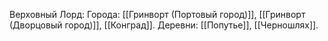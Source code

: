 Верховный Лорд: 
Города: [[Гринворт (Портовый город)]], [[Гринворт (Дворцовый город)]], [[Конград]].
Деревни: [[Попутье]], [[Черношлях]].